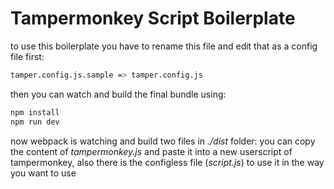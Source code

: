 # Tampermonkey Script Boilerplate

to use this boilerplate you have to rename this file and edit that as a config file first:
```bash
tamper.config.js.sample => tamper.config.js
```
then you can watch and build the final bundle using:
```bash
npm install
npm run dev
```
now webpack is watching and build two files in *./dist* folder: you can copy the content of *tampermonkey.js* and paste it into a new userscript of tampermonkey, also there is the configless file (*script.js*) to use it in the way you want to use